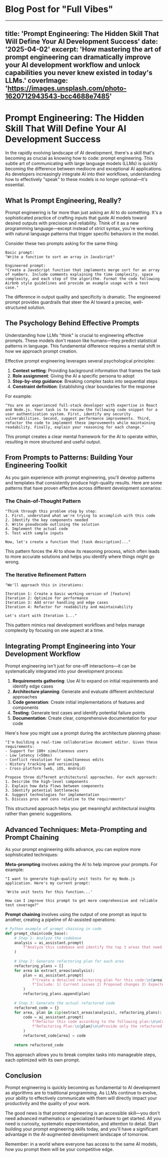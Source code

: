 # Blog Post for "Full Vibes"

---
title: 'Prompt Engineering: The Hidden Skill That Will Define Your AI Development Success'
date: '2025-04-02'
excerpt: 'How mastering the art of prompt engineering can dramatically improve your AI development workflow and unlock capabilities you never knew existed in today's LLMs.'
coverImage: 'https://images.unsplash.com/photo-1620712943543-bcc4688e7485'
---

# Prompt Engineering: The Hidden Skill That Will Define Your AI Development Success

In the rapidly evolving landscape of AI development, there's a skill that's becoming as crucial as knowing how to code: prompt engineering. This subtle art of communicating with large language models (LLMs) is quickly becoming the difference between mediocre and exceptional AI applications. As developers increasingly integrate AI into their workflows, understanding how to effectively "speak" to these models is no longer optional—it's essential.

## What Is Prompt Engineering, Really?

Prompt engineering is far more than just asking an AI to do something. It's a sophisticated practice of crafting inputs that guide AI models toward desired outputs with precision and reliability. Think of it as a new programming language—except instead of strict syntax, you're working with natural language patterns that trigger specific behaviors in the model.

Consider these two prompts asking for the same thing:

```
Basic prompt:
"Write a function to sort an array in JavaScript"

Engineered prompt:
"Create a JavaScript function that implements merge sort for an array of numbers. Include comments explaining the time complexity, space complexity, and each step of the algorithm. Format the code following Airbnb style guidelines and provide an example usage with a test case."
```

The difference in output quality and specificity is dramatic. The engineered prompt provides guardrails that steer the AI toward a precise, well-structured solution.

## The Psychology Behind Effective Prompts

Understanding how LLMs "think" is crucial to engineering effective prompts. These models don't reason like humans—they predict statistical patterns in language. This fundamental difference requires a mental shift in how we approach prompt creation.

Effective prompt engineering leverages several psychological principles:

1. **Context setting**: Providing background information that frames the task
2. **Role assignment**: Giving the AI a specific persona to adopt
3. **Step-by-step guidance**: Breaking complex tasks into sequential steps
4. **Constraint definition**: Establishing clear boundaries for the response

For example:

```
"You are an experienced full-stack developer with expertise in React and Node.js. Your task is to review the following code snippet for a user authentication system. First, identify any security vulnerabilities. Second, suggest performance improvements. Third, refactor the code to implement these improvements while maintaining readability. Finally, explain your reasoning for each change."
```

This prompt creates a clear mental framework for the AI to operate within, resulting in more structured and useful output.

## From Prompts to Patterns: Building Your Engineering Toolkit

As you gain experience with prompt engineering, you'll develop patterns and templates that consistently produce high-quality results. Here are some patterns that have proven effective across different development scenarios:

### The Chain-of-Thought Pattern

```
"Think through this problem step by step:
1. First, understand what we're trying to accomplish with this code
2. Identify the key components needed
3. Write pseudocode outlining the solution
4. Implement the actual code
5. Test with sample inputs

Now, let's create a function that [task description]..."
```

This pattern forces the AI to show its reasoning process, which often leads to more accurate solutions and helps you identify where things might go wrong.

### The Iterative Refinement Pattern

```
"We'll approach this in iterations:

Iteration 1: Create a basic working version of [feature]
Iteration 2: Optimize for performance
Iteration 3: Add error handling and edge cases
Iteration 4: Refactor for readability and maintainability

Let's start with Iteration 1..."
```

This pattern mimics real development workflows and helps manage complexity by focusing on one aspect at a time.

## Integrating Prompt Engineering into Your Development Workflow

Prompt engineering isn't just for one-off interactions—it can be systematically integrated into your development process:

1. **Requirements gathering**: Use AI to expand on initial requirements and identify edge cases
2. **Architecture planning**: Generate and evaluate different architectural approaches
3. **Code generation**: Create initial implementations of features and components
4. **Testing**: Generate test cases and identify potential failure points
5. **Documentation**: Create clear, comprehensive documentation for your code

Here's how you might use a prompt during the architecture planning phase:

```
"I'm building a real-time collaborative document editor. Given these requirements:
- Support for 100+ simultaneous users
- Low latency (<50ms)
- Conflict resolution for simultaneous edits
- History tracking and versioning
- Cross-platform (web, iOS, Android)

Propose three different architectural approaches. For each approach:
1. Describe the high-level components
2. Explain how data flows between components
3. Identify potential bottlenecks
4. Suggest technologies for implementation
5. Discuss pros and cons relative to the requirements"
```

This structured approach helps you get meaningful architectural insights rather than generic suggestions.

## Advanced Techniques: Meta-Prompting and Prompt Chaining

As your prompt engineering skills advance, you can explore more sophisticated techniques:

**Meta-prompting** involves asking the AI to help improve your prompts. For example:

```
"I want to generate high-quality unit tests for my Node.js application. Here's my current prompt:

'Write unit tests for this function...'

How can I improve this prompt to get more comprehensive and reliable test coverage?"
```

**Prompt chaining** involves using the output of one prompt as input to another, creating a pipeline of AI-assisted operations:

```python
# Python example of prompt chaining in code
def prompt_chain(code_base):
    # Step 1: Analyze the codebase
    analysis = ai_assistant.prompt(
        f"Analyze this codebase and identify the top 3 areas that need refactoring:\n{code_base}"
    )
    
    # Step 2: Generate refactoring plan for each area
    refactoring_plans = []
    for area in extract_areas(analysis):
        plan = ai_assistant.prompt(
            f"Create a detailed refactoring plan for this code:\n{area}\n\n"
            f"Include: 1) Current issues 2) Proposed changes 3) Expected benefits"
        )
        refactoring_plans.append(plan)
    
    # Step 3: Generate the actual refactored code
    refactored_code = {}
    for area, plan in zip(extract_areas(analysis), refactoring_plans):
        code = ai_assistant.prompt(
            f"Refactor this code according to the following plan:\n\nCode:\n{area}\n\n"
            f"Refactoring Plan:\n{plan}\n\nProvide only the refactored code."
        )
        refactored_code[area] = code
    
    return refactored_code
```

This approach allows you to break complex tasks into manageable steps, each optimized with its own prompt.

## Conclusion

Prompt engineering is quickly becoming as fundamental to AI development as algorithms are to traditional programming. As LLMs continue to evolve, your ability to effectively communicate with them will directly impact your productivity and the quality of your work.

The good news is that prompt engineering is an accessible skill—you don't need advanced mathematics or specialized hardware to get started. All you need is curiosity, systematic experimentation, and attention to detail. Start building your prompt engineering skills today, and you'll have a significant advantage in the AI-augmented development landscape of tomorrow.

Remember: in a world where everyone has access to the same AI models, how you prompt them will be your competitive edge.